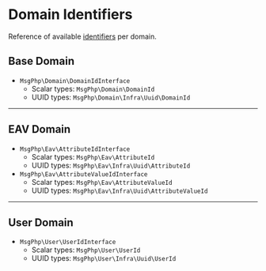 # Domain Identifiers

Reference of available [identifiers](../ddd/identifiers.md) per domain.

## Base Domain

- `MsgPhp\Domain\DomainIdInterface`
    - Scalar types: `MsgPhp\Domain\DomainId`
    - UUID types: `MsgPhp\Domain\Infra\Uuid\DomainId`

---

## EAV Domain

- `MsgPhp\Eav\AttributeIdInterface`
    - Scalar types: `MsgPhp\Eav\AttributeId`
    - UUID types: `MsgPhp\Eav\Infra\Uuid\AttributeId`
- `MsgPhp\Eav\AttributeValueIdInterface`
    - Scalar types: `MsgPhp\Eav\AttributeValueId`
    - UUID types: `MsgPhp\Eav\Infra\Uuid\AttributeValueId`

---

## User Domain

- `MsgPhp\User\UserIdInterface`
    - Scalar types: `MsgPhp\User\UserId`
    - UUID types: `MsgPhp\User\Infra\Uuid\UserId`
